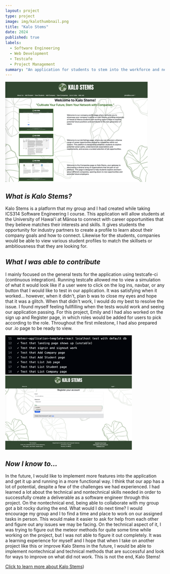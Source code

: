 ```yaml
---
layout: project
type: project
image: img/kalothumbnail.png
title: "Kalo Stems"
date: 2024
published: true
labels:
  - Software Engineering
  - Web Development 
  - Testcafe
  - Project Management
summary: "An application for students to stem into the workforce and network with companies"
---
```


<div class="text-center p-4">
  <img width="450px" src="../img/awesomekalo.png" class="img-thumbnail" >
</div>

## _What is Kalo Stems?_
Kalo Stems is a platform that my group and I had created while taking ICS314 Software Engineering I course. This application will allow students at the University of Hawaiʻi at Mānoa to connect with career opportunities that they believe matches their interests and skills. It gives students the opportunity for industry partners to create a profile to learn about their company goals and how to connect. Likewise for the students, companies would be able to view various student profiles to match the skillsets or ambitiousness that they are looking for.

## _What I was able to contribute_
I mainly focused on the general tests for the application using testcafe-ci (continuous integration). Running testcafe allowed me to view a simulation of what it would look like if a user were to click on the log ins, navbar, or any button that I would like to test in our application. It was satisfying when it worked... however, when it didn't, plan b was to close my eyes and hope that it was a glitch. When that didn't work, I would do my best to resolve the issue. I found myself feeling fullfilling when the tests would work and seeing our application passing. For this project, Emily and I had also worked on the sign up and Register page, in which roles would be added for users to pick according to the role. Throughout the first milestone, I had also prepared our .io page to be ready to view. 

<div class="text-center p-4">
  <img src="../img/testcafe.png" alt="Image 1" width="400"/>
  <img src="../img/roles.png" alt="Image 3" width="400"/>
</div>

## _Now I know to..._
In the future, I would like to implement more features into the application and get it up and running in a more functional way. I think that our app has a lot of potential, despite a few of the challenges we had experienced. I had learned a lot about the technical and nontechnical skills needed in order to successfully create a deliverable as a software engineer through this project. On the nontechnical end, being able to collaborate with my group got a bit rocky during the end. What would I do next time? I would encourage my group and I to find a time and place to work on our assigned tasks in person. This would make it easier to ask for help from each other and figure out any issues we may be facing. On the technical aspect of it, I was trying to figure out the meteor methods for quite some time while working on the project, but I was not able to figure it out completely. It was a learning experience for myself and I hope that when I take on another project like this or improve Kalo Stems in the future, I would be able to implement nontechnical and technical methods that are successful and look for ways to improve on what did not work. This is not the end, Kalo Stems!

[Click to learn more about Kalo Stems](https://kalo-stems.github.io/))
